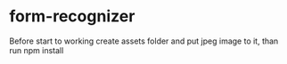 # form-recognizer


Before start to working create assets folder and put jpeg image to it, than run npm install
